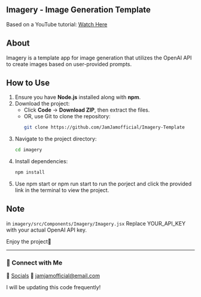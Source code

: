 ## Imagery - Image Generation Template
Based on a YouTube tutorial: [Watch Here](https://youtu.be/PZG2MvOjud0)

## About
Imagery is a template app for image generation that utilizes the OpenAI API to create images based on user-provided prompts.

## How to Use
1. Ensure you have **Node.js** installed along with **npm**.
2. Download the project:
   - Click **Code** → **Download ZIP**, then extract the files.
   - OR, use Git to clone the repository:
     ```bash
     git clone https://github.com/JamJamofficial/Imagery-Template
     ```
3. Navigate to the project directory:
   ```bash
   cd imagery
   ```
4. Install dependencies:
   ```bash
   npm install
   ```
5. Use npm start or npm run start to run the porject and click the provided link in the terminal to view the project.

## Note 
in ```
     imagery/src/Components/Imagery/Imagery.jsx
     ```
     Replace YOUR_API_KEY with your actual OpenAI API key.

Enjoy the project💪

---

### 🔗 Connect with Me  
📸 <a href="https://www.linktr.ee/jamjam_official">Socials</a>
📧 jamjamofficial@email.com


I will be updating this code frequently!

    

